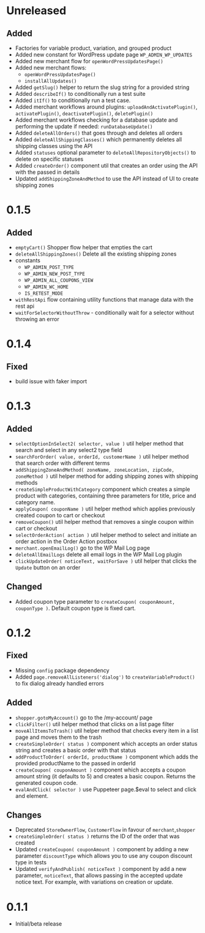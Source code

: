 # Unreleased

## Added

- Factories for variable product, variation, and grouped product
- Added new constant for WordPress update page `WP_ADMIN_WP_UPDATES`
- Added new merchant flow for `openWordPressUpdatesPage()`
- Added new merchant flows:
  - `openWordPressUpdatesPage()`
  - `installAllUpdates()`
- Added `getSlug()` helper to return the slug string for a provided string
- Added `describeIf()` to conditionally run a test suite
- Added `itIf()` to conditionally run a test case.
- Added merchant workflows around plugins: `uploadAndActivatePlugin()`, `activatePlugin()`, `deactivatePlugin()`, `deletePlugin()`
- Added merchant workflows checking for a database update and performing the update if needed: `runDatabaseUpdate()`
- Added `deleteAllOrders()` that goes through and deletes all orders
- Added `deleteAllShippingClasses()` which permanently deletes all shipping classes using the API
- Added `statuses` optional parameter to `deleteAllRepositoryObjects()` to delete on specific statuses
- Added `createOrder()` component util that creates an order using the API with the passed in details
- Updated `addShippingZoneAndMethod` to use the API instead of UI to create shipping zones

# 0.1.5

## Added

- `emptyCart()` Shopper flow helper that empties the cart
- `deleteAllShippingZones()` Delete all the existing shipping zones
- constants
  - `WP_ADMIN_POST_TYPE`
  - `WP_ADMIN_NEW_POST_TYPE`
  - `WP_ADMIN_ALL_COUPONS_VIEW`
  - `WP_ADMIN_WC_HOME`
  - `IS_RETEST_MODE`
- `withRestApi` flow containing utility functions that manage data with the rest api
- `waitForSelectorWithoutThrow` - conditionally wait for a selector without throwing an error

# 0.1.4

## Fixed

- build issue with faker import

# 0.1.3

## Added

- `selectOptionInSelect2( selector, value )` util helper method that search and select in any select2 type field
- `searchForOrder( value, orderId, customerName )` util helper method that search order with different terms
- `addShippingZoneAndMethod( zoneName, zoneLocation, zipCode, zoneMethod )` util helper method for adding shipping zones with shipping methods
- `createSimpleProductWithCategory` component which creates a simple product with categories, containing three parameters for title, price and category name.
- `applyCoupon( couponName )` util helper method which applies previously created coupon to cart or checkout
- `removeCoupon()` util helper method that removes a single coupon within cart or checkout
- `selectOrderAction( action )` util helper method to select and initiate an order action in the Order Action postbox
- `merchant.openEmailLog()` go to the WP Mail Log page
- `deleteAllEmailLogs` delete all email logs in the WP Mail Log plugin
- `clickUpdateOrder( noticeText, waitForSave )` util helper that clicks the `Update` button on an order

## Changed

- Added coupon type parameter to `createCoupon( couponAmount, couponType )`. Default coupon type is fixed cart.

# 0.1.2

## Fixed

- Missing `config` package dependency
- Added `page.removeAllListeners('dialog')` to `createVariableProduct()` to fix dialog already handled errors

## Added

- `shopper.gotoMyAccount()` go to the /my-account/ page
- `clickFilter()` util helper method that clicks on a list page filter
- `moveAllItemsToTrash()` util helper method that checks every item in a list page and moves them to the trash
- `createSimpleOrder( status )` component which accepts an order status string and creates a basic order with that status
- `addProductToOrder( orderId, productName )` component which adds the provided productName to the passed in orderId
- `createCoupon( couponAmount )` component which accepts a coupon amount string (it defaults to 5) and creates a basic coupon. Returns the generated coupon code.
- `evalAndClick( selector )` use Puppeteer page.$eval to select and click and element.

## Changes

- Deprecated `StoreOwnerFlow`, `CustomerFlow` in favour of `merchant`,`shopper`
- `createSimpleOrder( status )` returns the ID of the order that was created
- Updated `createCoupon( couponAmount )` component by adding a new parameter `discountType` which allows you to use any coupon discount type in tests
- Updated `verifyAndPublish( noticeText )` component by add a new parameter, `noticeText`, that allows passing in the accepted update notice text. For example, with variations on creation or update.

# 0.1.1

- Initial/beta release
